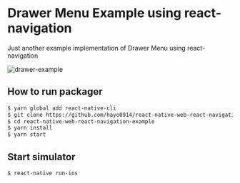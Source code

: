 # Drawer Menu Example using react-navigation

Just another example implementation of Drawer Menu using react-navigation

![drawer-example](https://i.gyazo.com/c165b93299020a5a2505e0f2d9f6b5c8.gif)

## How to run packager

```sh
$ yarn global add react-native-cli
$ git clone https://github.com/hayo0914/react-native-web-react-navigation-example
$ cd react-native-web-react-navigation-example
$ yarn install
$ yarn start
```

## Start simulator

```sh
$ react-native run-ios
```


